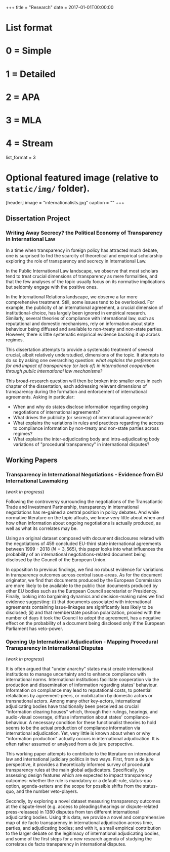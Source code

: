 +++
title = "Research"
date = 2017-01-01T00:00:00

# List format
#   0 = Simple
#   1 = Detailed
#   2 = APA
#   3 = MLA
#   4 = Stream
list_format = 3

# Optional featured image (relative to `static/img/` folder).
[header]
 image = "internationalists.jpg"
 caption = ""
+++

## Dissertation Project

### Writing Away Secrecy? the Political Economy of Transparency in International Law

In a time when transparency in foreign policy has attracted much debate, one is surprised to fnd the scarcity of theoretical and empirical scholarship exploring the role of transparency and secrecy in International Law.

In the Public International Law landscape, we observe that most scholars tend to treat crucial dimensions of transparency as mere formalities, and that the few analyses of the topic usually focus on its normative implications but seldomly engage with the positive ones.


In the International Relations landscape, we observe a far more comprehensive treatment. Still, some issues tend to be overlooked. For example, the publicity of an international agreement, a crucial dimension of institutional-choice, has largely been ignored in empirical research. Similarly, several theories of compliance with international law, such as reputational and domestic mechanisms, rely on information about state
behaviour being diffused and available to non-treaty and non-state parties. However, there is little systematic empirical evidence backing it up across regimes.


This dissertation attempts to provide a systematic treatment of several crucial, albeit relatively understudied, dimensions of the topic. It attempts to do so by asking one overarching question: _what explains the preferences for and impact of transparency (or lack of) in international cooperation through public international law mechanisms?_


This broad-research question will then be broken into smaller ones in each chapter of the dissertation, each addressing relevant dimensions of transparency during the formation and enforcement of international agreements. Asking in particular:

* When and why do states disclose information regarding ongoing negotiations of international agreements?
* What drives the publicity (or secrecy) of international agreements?
* What explains the variations in rules and practices regarding the access to compliance information by non-treaty and non-state parties across regimes?
* What explains the inter-adjudicating body and intra-adjudicating body variations of "procedural transparency" in international disputes?


## Working Papers

### Transparency in International Negotiations - Evidence from EU International Lawmaking 

(_work in progress_)

Following the controversy surrounding the negotiations of the Transatlantic
Trade and Investment Partnership, transparency in international negotiations has re-gained a central position in policy debates. And while normative literature on the topic afloats, we know very little about when and how often information about ongoing negotiations is actually produced, as well as what its correlates may be.


Using an original dataset composed with document disclosures related with the negotiations of 459 concluded EU-third state international agreements between 1999 - 2018 ($N = 3, 565$), this paper looks into what influences the probability of an international negotiations-related document being disclosed by the Council of the European Union. 

In opposition to previous findings, we find no robust evidence for variations in transparency outcomes across central issue-areas. As for the document originator, we find that documents produced by the European Commission are more likely to be available to the public than documents produced by other EU bodies such as the European Council secretariat or Presidency. Finally, looking into bargaining dynamics and decision-making rules we find evidence suggesting: (i) that documents associated with international agreements containing issue-linkages are significantly less likely to be disclosed; (ii) and that memberstate position polarization, proxied with the number of days it took the Council to adopt the agreement, has a negative effect on the probability of a document being disclosed only if the European Parliament has veto-power.


### Opening Up International Adjudication - Mapping Procedural Transparency in International Disputes

(_work in progress_)

It is often argued that "under anarchy" states must create international institutions to manage uncertainty and to enhance compliance with international norms. International institutions facilitate cooperation via the production and dissemination of information regarding states' behaviour. Information on compliance may lead to reputational costs, to potential retaliations by agreement-peers, or mobilization by domestic actors or transnational actors. Among many other key-actors, international adjudicating bodies have traditionally been perceived as crucial "information clearing houses" which, through their rulings, hearings, and audio-visual coverage, diffuse information about states' compliance-behaviour. A necessary condition for these functionalist theories to hold seems to be the actual production of compliance information via international adjudication. Yet, very little is known about when or why "information production" actually occurs in international adjudication. It is often rather assumed or analysed from a de jure  perspective.


This working paper attempts to contribute to the literature on international law and international judiciary politics in two ways. First, from a de jure  perspective,  it provides a theoretically informed survey of procedural transparency rules at the main global adjudicators. Specifically,  by assessing design features which are expected to impact transparency outcomes: whether the rule is mandatory or a default-rule, status-quo option, agenda-setters and the scope for possible shifts from the status-quo, and the number veto-players. 


Secondly, by exploring a novel dataset measuring transparency outcomes at the dispute-level (e.g. access to pleadings/hearings or dispute-related press-releases) in 1380 disputes from ten different international adjudicating bodies. Using this data, we provide a novel and comprehensive map of de facto transparency in international adjudication across time, parties, and adjudicating bodies; and with it, a small empirical contribution to the larger debate on the legitimacy of international adjudicating bodies, and some of the first steps for a new research agenda of studying the correlates de facto transparency in international disputes.

